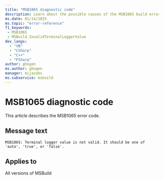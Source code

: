```yaml
---
title: "MSB1065 diagnostic code"
description: Learn about the possible causes of the MSB1065 build error, and get troubleshooting tips.
ms.date: 01/14/2025
ms.topic: "error-reference"
f1_keywords:
 - MSB1065
 - MSBuild.InvalidTerminalLoggerValue
dev_langs:
  - "VB"
  - "CSharp"
  - "C++"
  - "FSharp"
author: ghogen
ms.author: ghogen
manager: mijacobs
ms.subservice: msbuild
---
```


# MSB1065 diagnostic code

<!-- :::ErrorDefinitionDescription::: -->
<!-- :::editable-content name="introDescription"::: -->
This article describes the MSB1065 error code.
<!-- :::editable-content-end::: -->

## Message text

`MSB1065: Terminal logger value is not valid. It should be one of 'auto', 'true', or 'false'.`

<!-- :::editable-content name="postOutputDescription"::: -->
<!--
{StrBegin="MSBUILD : error MSB1065: "}
      UE: This message does not need in-line parameters because the exception takes care of displaying the invalid arg.
      This error is shown when a user specifies a value for the lowPriority parameter that is not equivalent to Boolean.TrueString or Boolean.FalseString.
      LOCALIZATION: The prefix "MSBUILD : error MSBxxxx:" should not be localized.
-->
<!-- :::editable-content-end::: -->
<!-- :::ErrorDefinitionDescription-end::: -->

## Applies to

All versions of MSBuild
